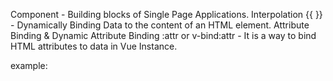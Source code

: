 Component - Building blocks of Single Page Applications.
Interpolation {{ }} - Dynamically Binding Data to the content of an HTML element.
Attribute Binding & Dynamic Attribute Binding  :attr or v-bind:attr - 
    It is a way to bind HTML attributes to data in Vue Instance.
    
example:
<script setup>
const mychannel = "https://www.youtube.com/channel/UCbBS5Mp6r9lB9-o8Hn1YMRw";
const amazingImage = "https://images.unsplash.com/photo-1715966966827-25a227141ee9?q=80&w=2670&auto=format&fit=crop&ixlib=rb-4.0.3&ixid=M3wxMjA3fDB8MHxwaG90by1wYWdlfHx8fGVufDB8fHx8fA%3D%3D";
const altText = "This is some image";
const imageWidth = 400;
const imageHeight = 400;
</script>
<template>
    <h1>Inside the attribute binding.</h1>
    <a :href="mychannel">My Channel</a><br><br/>
    <img :src="amazingImage" v-bind:alt="altText" :width="imageWidth" :height="imageHeight">
</template>